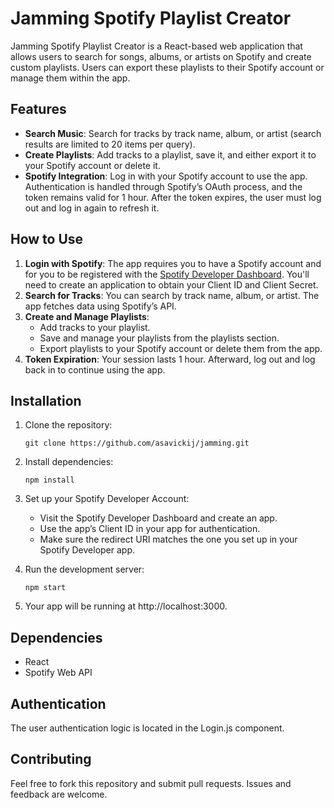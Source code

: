 # Jamming Spotify Playlist Creator

 Jamming Spotify Playlist Creator is a React-based web application that allows users to search for songs, albums, or artists on Spotify and create custom playlists. Users can export these playlists to their Spotify account or manage them within the app.

## Features

- **Search Music**: Search for tracks by track name, album, or artist (search results are limited to 20 items per query).
- **Create Playlists**: Add tracks to a playlist, save it, and either export it to your Spotify account or delete it.
- **Spotify Integration**: Log in with your Spotify account to use the app. Authentication is handled through Spotify’s OAuth process, and the token remains valid for 1 hour. After the token expires, the user must log out and log in again to refresh it.


## How to Use

1. **Login with Spotify**: The app requires you to have a Spotify account and for you to be registered with the [Spotify Developer Dashboard](https://developer.spotify.com/dashboard/). You'll need to create an application to obtain your Client ID and Client Secret.
2. **Search for Tracks**: You can search by track name, album, or artist. The app fetches data using Spotify’s API.
3. **Create and Manage Playlists**:
    - Add tracks to your playlist.
    - Save and manage your playlists from the playlists section.
    - Export playlists to your Spotify account or delete them from the app.
4. **Token Expiration**: Your session lasts 1 hour. Afterward, log out and log back in to continue using the app.

## Installation

1. Clone the repository:
   
   `git clone https://github.com/asavickij/jamming.git`


2. Install dependencies:

   `npm install`

3. Set up your Spotify Developer Account:

    - Visit the Spotify Developer Dashboard and create an app.
    - Use the app’s Client ID in your app for authentication.
    - Make sure the redirect URI matches the one you set up in your Spotify Developer app.

4. Run the development server:

   `npm start`

5. Your app will be running at http://localhost:3000.

## Dependencies

- React
- Spotify Web API

## Authentication

 The user authentication logic is located in the Login.js component.
  
## Contributing
    
 Feel free to fork this repository and submit pull requests. Issues and feedback are welcome.

